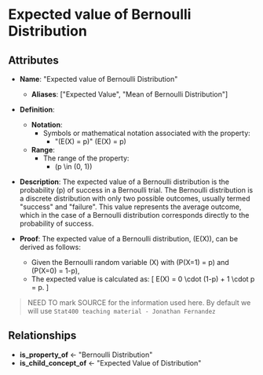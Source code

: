# Expected value of Bernoulli Distribution

## Attributes

- **Name**: "Expected value of Bernoulli Distribution"
  - **Aliases**: ["Expected Value", "Mean of Bernoulli Distribution"]

- **Definition**: 
  - **Notation**: 
    - Symbols or mathematical notation associated with the property: 
      - "\(E(X) = p\)" \(E(X) = p\)
  - **Range**: 
    - The range of the property:
      - \(p \in (0, 1)\)

- **Description**: 
  The expected value of a Bernoulli distribution is the probability \(p\) of success in a Bernoulli trial. The Bernoulli distribution is a discrete distribution with only two possible outcomes, usually termed "success" and "failure". This value represents the average outcome, which in the case of a Bernoulli distribution corresponds directly to the probability of success.

- **Proof**: 
  The expected value of a Bernoulli distribution, \(E(X)\), can be derived as follows:
  - Given the Bernoulli random variable \(X\) with \(P(X=1) = p\) and \(P(X=0) = 1-p\),
  - The expected value is calculated as: 
    \[
    E(X) = 0 \cdot (1-p) + 1 \cdot p = p.
    \]

 > NEED TO mark SOURCE for the information used here. By default we will use `Stat400 teaching material - Jonathan Fernandez`

## Relationships

- **is_property_of** ← "Bernoulli Distribution"
- **is_child_concept_of** ← "Expected Value of Distribution"